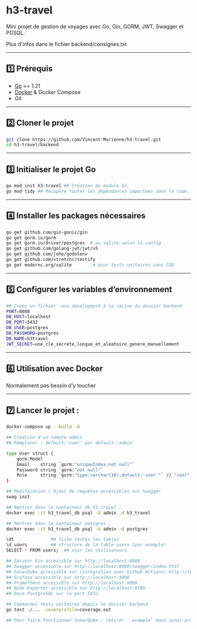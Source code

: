 # h3-travel

Mini projet de gestion de voyages avec Go, Gin, GORM, JWT, Swagger et PGSQL.

Plus d'infos dans le fichier backend/consignes.txt

---

## 1️⃣ Prérequis

- [Go](https://golang.org/dl/) >= 1.21  
- [Docker](https://www.docker.com/get-started/) & Docker Compose  
- Git  

---

## 2️⃣ Cloner le projet

```bash
git clone https://github.com/Vincent-Murienne/h3-travel.git
cd h3-travel/backend
```

---

## 3️⃣ Initialiser le projet Go
```bash
go mod init h3-travel ## Création du module Go.
go mod tidy ## Récupère toutes les dépendances importées dans le code.
```

---

## 4️⃣ Installer les packages nécessaires
```bash
go get github.com/gin-gonic/gin
go get gorm.io/gorm
go get gorm.io/driver/postgres  # ou sqlite selon la config
go get github.com/golang-jwt/jwt/v5
go get github.com/joho/godotenv
go get github.com/stretchr/testify
go get modernc.org/sqlite        # pour tests unitaires sans CGO
```

---

## 5️⃣ Configurer les variables d’environnement
```bash
## Créez un fichier .env.development à la racine du dossier backend
PORT=8080
DB_HOST=localhost
DB_PORT=5432
DB_USER=postgres
DB_PASSWORD=postgres
DB_NAME=h3travel
JWT_SECRET=une_cle_secrete_longue_et_aleatoire_genere_manuellement
```

---

## 6️⃣ Utilisation avec Docker

Normalement pas besoin d'y toucher

---

## 7️⃣ Lancer le projet :
```bash
docker-compose up --build -d

## Création d'un compte admin
## Remplacer : default:'user' par default:'admin'

type User struct {
	gorm.Model
	Email    string `gorm:"uniqueIndex;not null"`
	Password string `gorm:"not null"`
	Role     string `gorm:"type:varchar(10);default:'user'"` // "user" ou "admin"
}

## Modification / Ajout de requêtes accessibles sur Swagger
swag init

## Rentrer dans le containeur db h3_travel :
docker exec -it h3_travel_db psql -U admin -d h3_travel

## Rentrer dans le containeur postgres :
docker exec -it h3_travel_db psql -U admin -d postgres

\dt              ## liste toutes les tables
\d users         ## structure de la table users (par exemple)
SELECT * FROM users;  ## voir les utilisateurs

## Serveur Gin accessible sur http://localhost:8080
## Swagger accessible sur http://localhost:8080/swagger/index.html
## SonarQube accessible sur (intégration avec Github Actions) http://localhost:9000
## Grafana accessible sur http://localhost:3000
## Prometheus accessible sur http://localhost:9090
## Node Exporter accessible sur http://localhost:9100
## Base PostgreSQL sur le port 5432.

## Commandes tests unitaires depuis le dossier backend 
go test ./... -coverprofile=coverage.out

## Pour faire fonctionner SonarQube : retirer '.example' dans sonar-project.properties 
```
